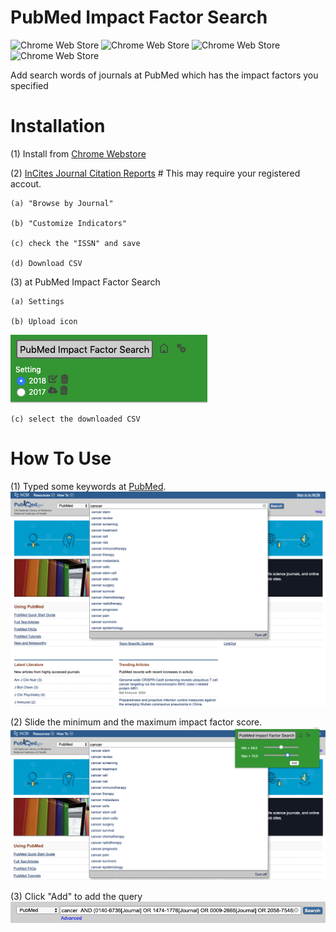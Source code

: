 # PubMed Impact Factor Search
![Chrome Web Store](https://img.shields.io/chrome-web-store/users/:amhcplabblldkpggfncgnemdbpafbfog.svg)
![Chrome Web Store](https://img.shields.io/chrome-web-store/rating/:amhcplabblldkpggfncgnemdbpafbfog.svg)
![Chrome Web Store](https://img.shields.io/chrome-web-store/stars/:amhcplabblldkpggfncgnemdbpafbfog.svg)
![Chrome Web Store](https://img.shields.io/chrome-web-store/rating-count/:amhcplabblldkpggfncgnemdbpafbfog.svg)

Add search words of journals at PubMed which has the impact factors you specified

# Installation

(1) Install from [Chrome Webstore](https://chrome.google.com/webstore/detail/pubmed-impact-factor-sear/amhcplabblldkpggfncgnemdbpafbfog?hl=ja)

(2) <a href="https://jcr.clarivate.com/JCRLandingPageAction.action">InCites Journal Citation Reports</a> # This may require your registered accout.

 	(a) "Browse by Journal"

	(b) "Customize Indicators"

	(c) check the "ISSN" and save

	(d) Download CSV

(3) at PubMed Impact Factor Search

	(a) Settings

	(b) Upload icon
![upload](images/upload.png)

	(c) select the downloaded CSV

# How To Use
(1) Typed some keywords at <a href="https://www.ncbi.nlm.nih.gov/pubmed/">PubMed</a>.
![pubmed](images/pubmed.png)

(2) Slide the minimum and the maximum impact factor score.
![slide](images/slide.png)

(3) Click "Add" to add the query
![added](images/added.png)
